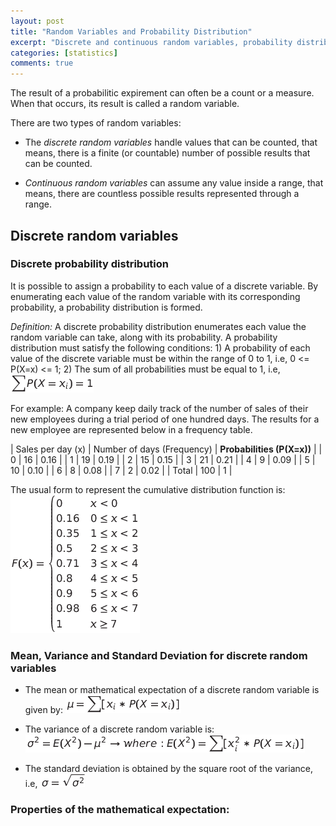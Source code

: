 ```yaml
---
layout: post
title: "Random Variables and Probability Distribution"
excerpt: "Discrete and continuous random variables, probability distribution and some solved exercises"
categories: [statistics]
comments: true
---
```


The result of a probabilitic expirement can often be a count or a measure. When that occurs, its result is called a random variable.

There are two types of random variables:

- The *discrete random variables* handle values that can be counted, that means, there is a finite (or countable) number of possible results that can be counted.

- *Continuous random variables* can assume any value inside a range, that means, there are countless possible results represented through a range.

## Discrete random variables

### Discrete probability distribution

It is possible to assign a probability to each value of a discrete variable. By enumerating each value of the random variable with its corresponding probability, a probability distribution is formed.

*Definition:* A discrete probability distribution enumerates each value the random variable can take, along with its probability. A probability distribution must satisfy the following conditions: 1) A probability of each value of the discrete variable must be within the range of 0 to 1, i.e, 0 <= P(X=x) <= 1; 2) The sum of all probabilities must be equal to 1, i.e, ![Sum of probabilities](/img/posts_img/random-variables/sump.png)


For example: A company keep daily track of the number of sales of their new employees during a trial period of one hundred days. The results for a new employee are represented below in a frequency table.

| Sales per day (x) | Number of days (Frequency) | **Probabilities (P(X=x))** |
| 0 | 16 | 0.16 |
| 1 | 19 | 0.19 |
| 2 | 15 | 0.15 |
| 3 | 21 | 0.21 |
| 4 | 9 | 0.09 |
| 5 | 10 | 0.10 |
| 6 | 8 | 0.08 |
| 7 | 2 | 0.02 |
| Total | 100 | 1 |

The usual form to represent the cumulative distribution function is:
![Sum of probabilities](/img/posts_img/random-variables/distfun.png)

### Mean, Variance and Standard Deviation for discrete random variables

- The mean or mathematical expectation of a discrete random variable is given by:
![Mathematical Expectation](/img/posts_img/random-variables/mean.png)

- The variance of a discrete random variable is:
![Variance](/img/posts_img/random-variables/variance.png)

- The standard deviation is obtained by the square root of the variance, i.e,
![Standard Deviation](/img/posts_img/random-variables/stdtion.png)

### Properties of the mathematical expectation: 
